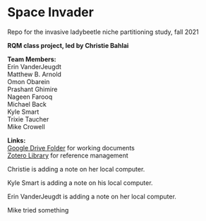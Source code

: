 # Space Invader
Repo for the invasive ladybeetle niche partitioning study, fall 2021

**RQM class project, led by Christie Bahlai**  

**Team Members:**  
Erin VanderJeugdt  
Matthew B. Arnold  
Omon Obarein  
Prashant Ghimire  
Nageen Farooq  
Michael Back  
Kyle Smart   
Trixie Taucher  
Mike Crowell  

**Links:**  
[Google Drive Folder](https://drive.google.com/drive/folders/1sTO82SpRBohD0RHLDluQq159Hha1JXZK) for working documents  
[Zotero Library](https://www.zotero.org/groups/4420465/space_invader) for reference management

Christie is adding a note on her local computer.




Kyle Smart is adding a note on his local computer.


Erin VanderJeugdt is adding a note on her local computer.

Mike tried something
